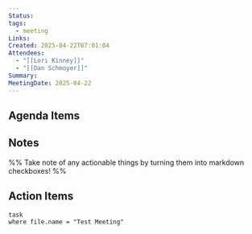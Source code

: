 ```yaml
---
Status: 
tags:
  - meeting
Links: 
Created: 2025-04-22T07:01:04
Attendees:
  - "[[Lori Kinney]]"
  - "[[Dan Schmoyer]]"
Summary: 
MeetingDate: 2025-04-22
---
```

## Agenda Items

## Notes
%% Take note of any actionable things by turning them into markdown checkboxes! %%

## Action Items

```dataview
task
where file.name = "Test Meeting"
```
